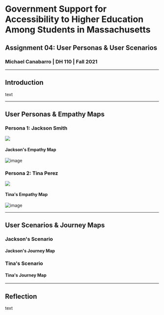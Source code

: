 # Government Support for Accessibility to Higher Education Among Students in Massachusetts
## Assignment 04: User Personas & User Scenarios
### Michael Canabarro | DH 110 | Fall 2021

---

## Introduction

text

---

## User Personas & Empathy Maps

### Persona 1: Jackson Smith

![](https://user-images.githubusercontent.com/91518358/138813945-caa56f2e-0fe9-4674-97c0-91a9fe6caabe.png)

#### Jackson's Empathy Map

![image](https://user-images.githubusercontent.com/91518358/138820208-8a0f2565-6cd1-473f-a3a4-2842a6a2e20f.png)

### Persona 2: Tina Perez

![](https://user-images.githubusercontent.com/91518358/138813894-5948f6bf-b38c-4cdd-a39b-1c5fcb33d906.png)

#### Tina's Empathy Map

![image](https://user-images.githubusercontent.com/91518358/138820248-a2d302fd-7006-43c5-9569-bfb68c421f49.png)

---

## User Scenarios & Journey Maps

### Jackson's Scenario

#### Jackson's Journey Map

### Tina's Scenario

#### Tina's Journey Map

---

## Reflection

text
